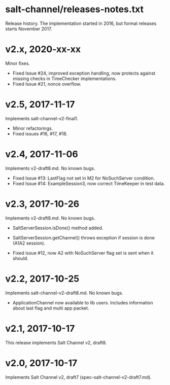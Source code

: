 salt-channel/releases-notes.txt
===============================

Release history. The implementation started in 2016, but formal 
releases starts November 2017.


v2.x, 2020-xx-xx
================

Minor fixes.

* Fixed Issue #24, improved exception handling, now protects against missing
  checks in TimeChecker implementations.
* Fixed Issue #21, nonce overflow.


v2.5, 2017-11-17
================

Implements salt-channel-v2-final1. 

* Minor refactorings.
* Fixed issues #16, #17, #18. 



v2.4, 2017-11-06
================

Implements v2-draft8.md. No known bugs.

* Fixed Issue #13: LastFlag not set in M2 for NoSuchServer condition.
* Fixed Issue #14: ExampleSession3, now correct TimeKeeper in test data.



v2.3, 2017-10-26
================

Implements v2-draft8.md. No known bugs.

* SaltServerSession.isDone() method added.

* SaltServerSession.getChannel() throws exception if session is done 
  (A1A2 session).
  
* Fixed issue #12, now A2 with NoSuchServer flag set is sent when
  it should.



v2.2, 2017-10-25
================

Implements salt-channel-v2-draft8.md. No known bugs.

* ApplicationChannel now available to lib users. Includes
  information about last flag and multi app packet.



v2.1, 2017-10-17
================

This release implements Salt Channel v2, draft8.



v2.0, 2017-10-17
================

Implements Salt Channel v2, draft7 (spec-salt-channel-v2-draft7.md).

